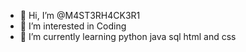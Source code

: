 - 👋 Hi, I’m @M4ST3RH4CK3R1
- 👀 I’m interested in Coding
- 🌱 I’m currently learning python java sql html and css
<!---
M4ST3RH4CK3R1/M4ST3RH4CK3R1 is a ✨ special ✨ repository because its `README.md` (this file) appears on your GitHub profile.
You can click the Preview link to take a look at your changes.
--->
